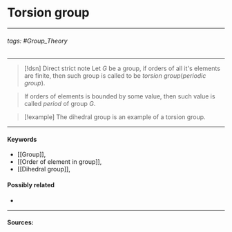 # Torsion group
***
###### tags: #Group_Theory 
***
>[!dsn] Direct strict note
>Let $G$ be a group, if orders of all it's elements are finite, then such group is called to be *torsion group*(*periodic group*).

>If orders of elements is bounded by some value, then such value is called *period* of group $G$.

>[!example] 
>The dihedral group is an example of a torsion group.  
***
#### Keywords
- [[Group]],
- [[Order of element in group]],
- [[Dihedral group]],
#### Possibly related
- 
***
#### Sources: